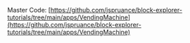 Master Code: [https://github.com/jspruance/block-explorer-tutorials/tree/main/apps/VendingMachine](https://github.com/jspruance/block-explorer-tutorials/tree/main/apps/VendingMachine)
